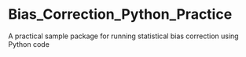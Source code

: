 # Bias_Correction_Python_Practice
A practical sample package for running statistical bias correction using Python code
